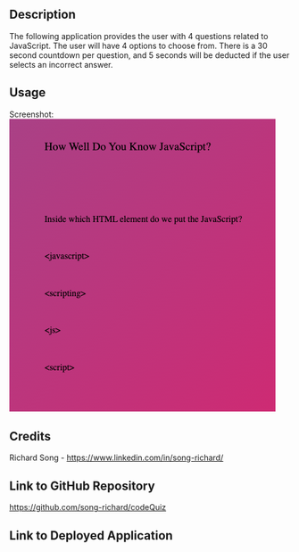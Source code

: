 ## Description

The following application provides the user with 4 questions related to JavaScript. The user will have 4 options to choose from. There is a 30 second countdown per question, and 5 seconds will be deducted if the user selects an incorrect answer.

## Usage

Screenshot:
![JavaScript Quiz](/assets/images/codeQuizScreenShot.png)

## Credits

Richard Song - https://www.linkedin.com/in/song-richard/

## Link to GitHub Repository

https://github.com/song-richard/codeQuiz

## Link to Deployed Application

